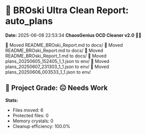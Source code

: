 # 🧹 BROski Ultra Clean Report: auto_plans
**Date:** 2025-06-08 22:53:34
**ChaosGenius OCD Cleaner v2.0** 🧠💜

📁 Moved README_BROski_Report.md to docs/
📁 Moved README_BROski_Report.md to docs/
📁 Moved README_BROski_Report_1.md to docs/
📁 Moved plans_20250605_152405_1_1.json to env/
📁 Moved plans_20250607_231303_1_1.json to env/
📁 Moved plans_20250606_003533_1_1.json to env/

## 🧠 Project Grade: 😐 Needs Work
**Stats:**
- Files moved: 6
- Protected files: 0
- Memory crystals: 0
- Cleanup efficiency: 100.0%